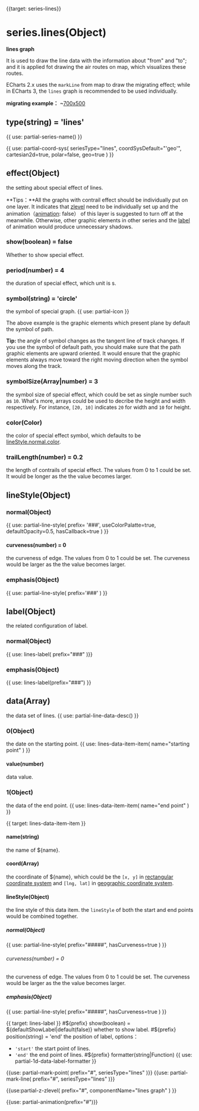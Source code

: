 
{{target: series-lines}}

# series.lines(Object)

**lines graph**

It is used to draw the line data with the information about "from" and "to"; and it is applied fot drawing the air routes on map, which visualizes these routes.

ECharts 2.x uses the `markLine` from map to draw the migrating effect; while in ECharts 3, the `lines` graph is recommended to be used individually.

**migrating example：**
~[700x500](${galleryViewPath}geo-lines&edit=1&reset=1)


## type(string) = 'lines'

{{ use: partial-series-name() }}


{{ use: partial-coord-sys(
    seriesType="lines",
    coordSysDefault="'geo'",
    cartesian2d=true,
    polar=false,
    geo=true
) }}

## effect(Object)
the setting about special effect of lines.

**Tips：**All the graphs with contrail effect should be individually put on one layer. It indicates that [zlevel](~series-lines.zlevel) need to be individually set up and the animation（[animation](~series-lines.animation): false） of this layer is suggested to turn off at the meanwhile. Otherwise, other graphic elements in other series and the [label](~series-lines.label) of animation would produce unnecessary shadows.  

### show(boolean) = false
Whether to show special effect.
### period(number) = 4
the duration of special effect, which unit is s.
### symbol(string) = 'circle'
the symbol of special graph.
{{ use: partial-icon }}

The above example is the graphic elements which present plane by default the symbol of path. 

**Tip:** the angle of symbol changes as the tangent line of track changes. If you use the symbol of default path, you should make sure that the path graphic elements are upward oriented. It would ensure that the graphic elements always move toward the right moving direction when the symbol moves along the track. 

### symbolSize(Array|number) = 3
the symbol size of special effect, which could be set as single number such as `10`. What's more, arrays could be used to decribe the height and width respectively. For instance, `[20, 10]` indicates `20` for width and  `10` for height.  

### color(Color)
the color of special effect symbol, which defaults to be [lineStyle.normal.color](~series-lines.lineStyle.normal.color).

### trailLength(number) = 0.2
the length of contrails of special effect.  The values from 0 to 1 could be set. It would be longer as the the value becomes larger. 

## lineStyle(Object)
### normal(Object)
{{ use: partial-line-style(
    prefix= '###',
    useColorPalatte=true,
    defaultOpacity=0.5,
    hasCallback=true
) }}

#### curveness(number) = 0
the curveness of edge. The values from 0 to 1 could be set. The curveness would be larger as the the value becomes larger. 

### emphasis(Object)
{{ use: partial-line-style(
    prefix='###'
) }}

## label(Object)
the related configuration of label.
### normal(Object)
{{ use: lines-label(
    prefix="###"
)}}
### emphasis(Object)
{{ use: lines-label(prefix="###") }}

## data(Array)
the data set of lines.
{{ use: partial-line-data-desc() }}

### 0(Object)
the date on the starting point.
{{ use: lines-data-item-item(
    name="starting point"
) }}
#### value(number)
data value.

### 1(Object)
the data of the end point.
{{ use: lines-data-item-item(
    name="end point"
) }}


{{ target: lines-data-item-item }}
#### name(string)
the name of ${name}.
#### coord(Array)
the coordinate of ${name}, which could be the `[x, y]` in [rectangular coordinate system](~grid) and `[lng, lat]` in [geographic coordinate system](~geo).

#### lineStyle(Object)
the line style of this data item. the `lineStyle` of both the start and end points would be combined together.
##### normal(Object)
{{ use: partial-line-style(
    prefix="#####",
    hasCurveness=true
) }}
###### curveness(number) = 0
the curveness of edge. The values from 0 to 1 could be set. The curveness would be larger as the the value becomes larger. 
##### emphasis(Object)
{{ use: partial-line-style(
    prefix="#####",
    hasCurveness=true
) }}


{{ target: lines-label }}
#${prefix} show(boolean) = ${defaultShowLabel|default(false)}
whether to show label.
#${prefix} position(string) = 'end'
the position of label, options：
+ `'start'` the start point of lines.
+ `'end'`   the end point of lines.
#${prefix} formatter(string|Function)
{{ use: partial-1d-data-label-formatter }}

{{use: partial-mark-point(
    prefix="#",
    seriesType="lines"
)}}
{{use: partial-mark-line(
    prefix="#",
    seriesType="lines"
)}}

{{use:partial-z-zlevel(
    prefix="#",
    componentName="lines graph"
) }}

{{use: partial-animation(prefix="#")}}